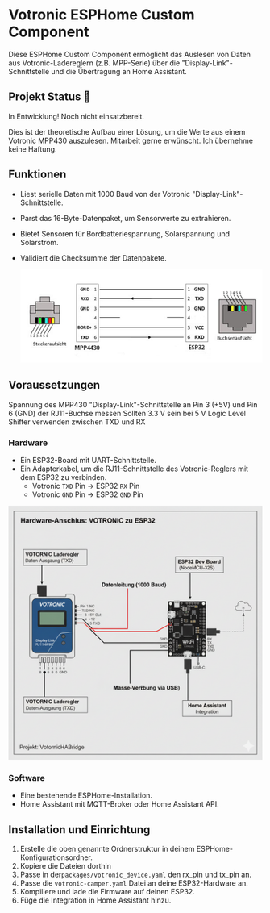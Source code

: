 # Votronic ESPHome Custom Component
Diese ESPHome Custom Component ermöglicht das Auslesen von Daten aus Votronic-Ladereglern (z.B. MPP-Serie) über die "Display-Link"-Schnittstelle und die Übertragung an Home Assistant.

## Projekt Status 🚧
In Entwicklung! Noch nicht einsatzbereit.

Dies ist der theoretische Aufbau einer Lösung, um die Werte aus einem Votronic MPP430 auszulesen.
Mitarbeit gerne erwünscht.
Ich übernehme keine Haftung.

## Funktionen

- Liest serielle Daten mit 1000 Baud von der Votronic "Display-Link"-Schnittstelle.
- Parst das 16-Byte-Datenpaket, um Sensorwerte zu extrahieren.
- Bietet Sensoren für Bordbatteriespannung, Solarspannung und Solarstrom.
- Validiert die Checksumme der Datenpakete.

  ![Steckerbelegung der Votronic-Schnittstelle](images/anschluss.jpg)

## Voraussetzungen

Spannung des MPP430 "Display-Link"-Schnittstelle an Pin 3 (+5V) und Pin 6 (GND) der RJ11-Buchse messen
Sollten 3.3 V sein
bei 5 V Logic Level Shifter verwenden zwischen TXD und RX

### Hardware

- Ein ESP32-Board mit UART-Schnittstelle.
- Ein Adapterkabel, um die RJ11-Schnittstelle des Votronic-Reglers mit dem ESP32 zu verbinden.
    - Votronic `TXD` Pin -> ESP32 `RX` Pin
    - Votronic `GND` Pin -> ESP32 `GND` Pin
  
![Schematischer Aufbau der Votronic-Schnittstelle](images/aufbau.png)


### Software

- Eine bestehende ESPHome-Installation.
- Home Assistant mit MQTT-Broker oder Home Assistant API.

## Installation und Einrichtung

1.  Erstelle die oben genannte Ordnerstruktur in deinem ESPHome-Konfigurationsordner.
2.  Kopiere die Dateien dorthin
3.  Passe in der`packages/votronic_device.yaml` den rx_pin und tx_pin an.
4.  Passe die `votronic-camper.yaml` Datei an deine ESP32-Hardware an.
5.  Kompiliere und lade die Firmware auf deinen ESP32.
6.  Füge die Integration in Home Assistant hinzu.
